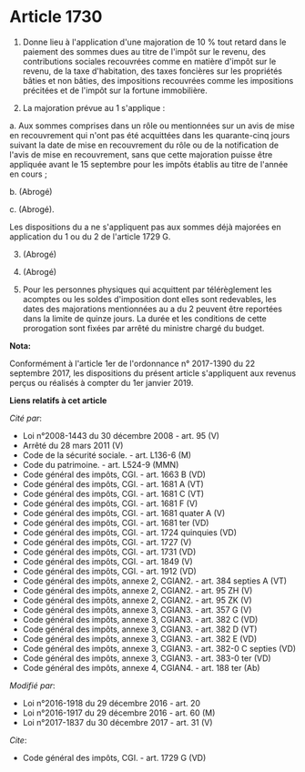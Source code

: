 # Article 1730

1. Donne lieu à l'application d'une majoration de 10 % tout retard dans le paiement des sommes dues au titre de l'impôt sur
le revenu, des contributions sociales recouvrées comme en matière d'impôt sur le revenu, de la taxe d'habitation, des taxes
foncières sur les propriétés bâties et non bâties, des impositions recouvrées comme les impositions précitées et de l'impôt
sur la fortune immobilière. 

2. La majoration prévue au 1 s'applique : 

a. Aux sommes comprises dans un rôle ou mentionnées sur un avis de mise en recouvrement qui n'ont pas été acquittées dans les
quarante-cinq jours suivant la date de mise en recouvrement du rôle ou de la notification de l'avis de mise en recouvrement,
sans que cette majoration puisse être appliquée avant le 15 septembre pour les impôts établis au titre de l'année en cours ; 

b. (Abrogé) 

c. (Abrogé). 

Les dispositions du a ne s'appliquent pas aux sommes déjà majorées en application du 1 ou du 2 de l'article 1729 G. 

3. (Abrogé) 

4. (Abrogé) 

5. Pour les personnes physiques qui acquittent par télérèglement les acomptes ou les soldes d'imposition dont elles sont
redevables, les dates des majorations mentionnées au a du 2 peuvent être reportées dans la limite de quinze jours. La durée
et les conditions de cette prorogation sont fixées par arrêté du ministre chargé du budget.

**Nota:**

Conformément à l'article 1er de l'ordonnance n° 2017-1390 du 22 septembre 2017, les dispositions du présent article
s'appliquent aux revenus perçus ou réalisés à compter du 1er janvier 2019.

**Liens relatifs à cet article**

_Cité par_:

  - Loi n°2008-1443 du 30 décembre 2008 - art. 95 (V)
  - Arrêté du 28 mars 2011 (V)
  - Code de la sécurité sociale. - art. L136-6 (M)
  - Code du patrimoine. - art. L524-9 (MMN)
  - Code général des impôts, CGI. - art. 1663 B (VD)
  - Code général des impôts, CGI. - art. 1681 A (VT)
  - Code général des impôts, CGI. - art. 1681 C (VT)
  - Code général des impôts, CGI. - art. 1681 F (V)
  - Code général des impôts, CGI. - art. 1681 quater A (V)
  - Code général des impôts, CGI. - art. 1681 ter (VD)
  - Code général des impôts, CGI. - art. 1724 quinquies (VD)
  - Code général des impôts, CGI. - art. 1727 (V)
  - Code général des impôts, CGI. - art. 1731 (VD)
  - Code général des impôts, CGI. - art. 1849 (V)
  - Code général des impôts, CGI. - art. 1912 (VD)
  - Code général des impôts, annexe 2, CGIAN2. - art. 384 septies A (VT)
  - Code général des impôts, annexe 2, CGIAN2. - art. 95 ZH (V)
  - Code général des impôts, annexe 2, CGIAN2. - art. 95 ZK (V)
  - Code général des impôts, annexe 3, CGIAN3. - art. 357 G (V)
  - Code général des impôts, annexe 3, CGIAN3. - art. 382 C (VD)
  - Code général des impôts, annexe 3, CGIAN3. - art. 382 D (VT)
  - Code général des impôts, annexe 3, CGIAN3. - art. 382 E (VD)
  - Code général des impôts, annexe 3, CGIAN3. - art. 382-0 C septies (VD)
  - Code général des impôts, annexe 3, CGIAN3. - art. 383-0 ter (VD)
  - Code général des impôts, annexe 4, CGIAN4. - art. 188 ter (Ab)

_Modifié par_:

  - Loi n°2016-1918 du 29 décembre 2016 - art. 20
  - Loi n°2016-1917 du 29 décembre 2016 - art. 60 (M)
  - Loi n°2017-1837 du 30 décembre 2017 - art. 31 (V)

_Cite_:

  - Code général des impôts, CGI. - art. 1729 G (VD)
